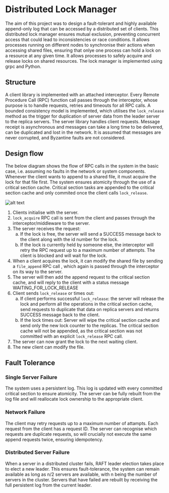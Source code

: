 # Distributed Lock Manager
The aim of this project was to design a fault-tolerant and highly available append-only log that can be accessed by a distributed set of clients. This distributed lock manager ensures mutual exclusion, preventing concurrent access that could lead to inconsistencies or race conditions. It allows processes running on different nodes to synchronise their actions when accessing shared files, ensuring that onlye one process can hold a lock on a resource at any given time. It allows processes to safely acquire and release locks on shared resources. The lock manager is implemented using grpc and Python. 

## Structure
A client library is implemented with an attached interceptor. Every Remote Procedure Call (RPC) function call passes through the interceptor, whose purpose is to handle requests, retries and timeouts for all RPC calls. A bounded consistency model is implemented, which utilises the ``lock_release`` method as the trigger for duplication of server data from the leader server to the replica servers. The server library handles client requests. Message receipt is asynchronous and messages can take a long time to be delivered, can be duplicated and lost in the network. It is assumed that messages are never corrupted, and Byzantine faults are not considered. 

## Design flow
The below diagram shows the flow of RPC calls in the system in the basic case, i.e. assuming no faults in the network or system components. Whenever the client wants to append to a shared file, it must acquire the lock for that file first. The system ensures atomicity through the use of a critical section cache. Critical section tasks are appended to the critical section cache and only commited once the client calls ``lock_release``. 

![alt text](image.png)

<ol>
   <li>Clients initialise with the server.</li>
   <li><code>lock_acquire</code> RPC call is sent from the client and passes through the interceptor/middleware to the server.</li>
   <li>The server receives the request:
      <ol type="a">
         <li>If the lock is free, the server will send a SUCCESS message back to the client along with the id number for the lock.</li>
         <li>If the lock is currently held by someone else, the interceptor will retry the RPC request up to a maximum number of attempts. The client is blocked and will wait for the lock.</li>
      </ol>
   </li>
   <li>When a client acquires the lock, it can modify the shared file by sending a <code>file_append</code> RPC call , which again is passed through the interceptor on its way to the server.</li>
   <li>The server will then add the append request to the critical section cache, and will reply to the client with a status message WAITING_FOR_LOCK_RELEASE</li>
   <li>Client sends <code>lock_release</code> or times out:
   <ol type="a">
         <li>If client performs successful <code>lock_release</code>: the server will release the lock and perform all the operations in the critical section cache, send requests to duplicate that data on replica servers and returns SUCCESS message back to the client. </li>
         <li>If the lock times out: Server will wipe the critical section cache and send only the new lock counter to the replicas. The critical section cache will not be appended, as the critical section was not committed with an explicit <code>lock_release</code> RPC call.</li>
      </ol></li>
      <li>The server can now grant the lock to the next waiting client.</li>
      <li>The new client can modify the file. </li>
</ol>

## Fault Tolerance
### Single Server Failure
The system uses a persistent log. This log is updated with every committed critical section to ensure atomicity. The server can be fully rebuilt from the log file and will reallocate lock ownership to the appropriate client.

### Network Failure
The client may retry requests up to a maximum number of attampts. Each request from the client has a request ID. The server can recognise which requests are duplicate requests, so will crucially not execute the same append requests twice, ensuring idempotency. 

### Distributed Server Failure
When a server in a distributed cluster fails, RAFT leader election takes place to elect a new leader. This ensures fault-tolerance, the system can remain available as long as n/2 servers are available, with n being the number of servers in the cluster. Servers that have failed are rebuilt by receiving the full persistent log from the current leader.